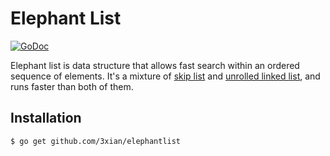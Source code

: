 # Elephant List

[![GoDoc](http://godoc.org/github.com/3xian/elephantlist?status.png)](http://godoc.org/github.com/3xian/elephantlist)

Elephant list is data structure that allows fast search within an ordered sequence of elements.
It's a mixture of [skip list](http://en.wikipedia.org/wiki/Skip_list) and [unrolled linked list](http://en.wikipedia.org/wiki/Unrolled_linked_list),
and runs faster than both of them.

## Installation

    $ go get github.com/3xian/elephantlist
